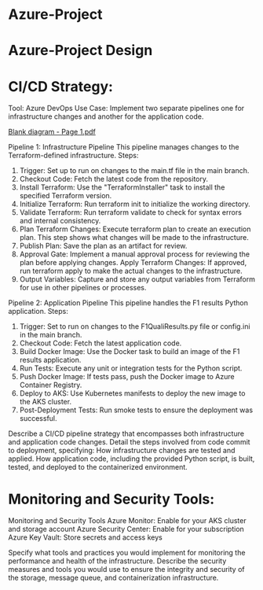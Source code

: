 # Azure-Project

# Azure-Project Design

# CI/CD Strategy:
Tool: Azure DevOps 
Use Case: Implement two separate pipelines one for infrastructure changes and another for the application code.

[Blank diagram - Page 1.pdf](https://github.com/user-attachments/files/16135710/Blank.diagram.-.Page.1.pdf)

Pipeline 1: Infrastructure Pipeline
This pipeline manages changes to the Terraform-defined infrastructure.
Steps:
1. Trigger: Set up to run on changes to the main.tf file in the main branch.
2. Checkout Code: Fetch the latest code from the repository.
3. Install Terraform: Use the "TerraformInstaller" task to install the specified Terraform version.
4. Initialize Terraform: Run terraform init to initialize the working directory.
5. Validate Terraform: Run terraform validate to check for syntax errors and internal consistency.
6. Plan Terraform Changes: Execute terraform plan to create an execution plan. This step shows what changes will be made to the infrastructure.
7. Publish Plan: Save the plan as an artifact for review.
8. Approval Gate: Implement a manual approval process for reviewing the plan before applying changes.
Apply Terraform Changes: If approved, run terraform apply to make the actual changes to the infrastructure.
9. Output Variables: Capture and store any output variables from Terraform for use in other pipelines or processes.

Pipeline 2: Application Pipeline
This pipeline handles the F1 results Python application.
Steps:
1. Trigger: Set to run on changes to the F1QualiResults.py file or config.ini in the main branch.
2. Checkout Code: Fetch the latest application code.
3. Build Docker Image: Use the Docker task to build an image of the F1 results application.
4. Run Tests: Execute any unit or integration tests for the Python script.
5. Push Docker Image: If tests pass, push the Docker image to Azure Container Registry.
6. Deploy to AKS: Use Kubernetes manifests to deploy the new image to the AKS cluster.
7. Post-Deployment Tests: Run smoke tests to ensure the deployment was successful.


Describe a CI/CD pipeline strategy that encompasses both infrastructure and application code changes. Detail the steps involved from code commit to deployment, specifying:
How infrastructure changes are tested and applied.
How application code, including the provided Python script, is built, tested, and deployed to the containerized environment.



# Monitoring and Security Tools:
Monitoring and Security Tools
Azure Monitor: Enable for your AKS cluster and storage account
Azure Security Center: Enable for your subscription
Azure Key Vault: Store secrets and access keys




Specify what tools and practices you would implement for monitoring the performance and health of the infrastructure.
Describe the security measures and tools you would use to ensure the integrity and security of the storage, message queue, and containerization infrastructure.
